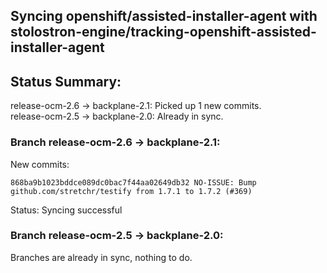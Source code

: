## Syncing openshift/assisted-installer-agent with stolostron-engine/tracking-openshift-assisted-installer-agent

## Status Summary:

release-ocm-2.6 -> backplane-2.1: Picked up 1 new commits.  
release-ocm-2.5 -> backplane-2.0: Already in sync.  

### Branch release-ocm-2.6 -> backplane-2.1:

New commits:

```
868ba9b1023bddce089dc0bac7f44aa02649db32 NO-ISSUE: Bump github.com/stretchr/testify from 1.7.1 to 1.7.2 (#369)
```

Status: Syncing successful

### Branch release-ocm-2.5 -> backplane-2.0:

Branches are already in sync, nothing to do.
